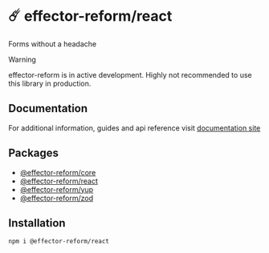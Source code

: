 # ☄️ effector-reform/react

Forms without a headache

> [!WARNING]  
> effector-reform is in active development.
> Highly not recommended to use this
> library in production.

## Documentation

For additional information, guides and api reference visit [documentation site](https://movpushmov.github.io/effector-reform/)

## Packages

- [@effector-reform/core](https://www.npmjs.com/package/@effector-reform/core)
- [@effector-reform/react](https://www.npmjs.com/package/@effector-reform/react)
- [@effector-reform/yup](https://www.npmjs.com/package/@effector-reform/yup)
- [@effector-reform/zod](https://www.npmjs.com/package/@effector-reform/zod)

## Installation

```
npm i @effector-reform/react
```
